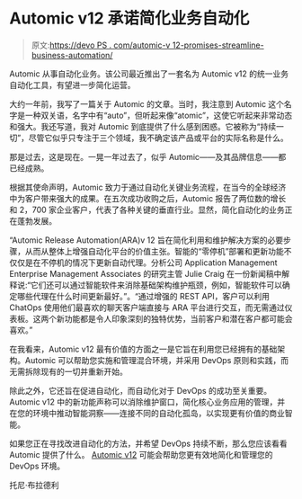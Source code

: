 # Automic v12 承诺简化业务自动化

> 原文:[https://devo PS . com/automic-v 12-promises-streamline-business-automation/](https://devops.com/automic-v12-promises-streamline-business-automation/)

Automic 从事自动化业务。该公司最近推出了一套名为 Automic v12 的统一业务自动化工具，有望进一步简化运营。

大约一年前，我写了一篇关于 Automic 的文章。当时，我注意到 Automic 这个名字是一种双关语，名字中有“auto”，但听起来像“atomic”，这使它听起来非常动态和强大。我还写道，我对 Automic 到底提供了什么感到困惑。它被称为“持续一切”，尽管它似乎只专注于三个领域，我不确定该产品或平台的实际名称是什么。

那是过去，这是现在。一晃一年过去了，似乎 Automic——及其品牌信息——都已经成熟。

根据其使命声明，Automic 致力于通过自动化关键业务流程，在当今的全球经济中为客户带来强大的成果。在五次成功收购之后，Automic 报告了两位数的增长和 2，700 家企业客户，代表了各种关键的垂直行业。显然，简化自动化的业务正在蓬勃发展。

“Automic Release Automation(ARA)v 12 旨在简化利用和维护解决方案的必要步骤，从而从整体上增强自动化平台的价值主张。智能的“零停机”部署和更新功能不仅仅是在不停机的情况下更新自动代理。分析公司 Application Management Enterprise Management Associates 的研究主管 Julie Craig 在一份新闻稿中解释说:“它们还可以通过智能软件来消除基础架构维护瓶颈，例如，智能软件可以确定哪些代理在什么时间更新最好。”。“通过增强的 REST API，客户可以利用 ChatOps 使用他们最喜欢的聊天客户端直接与 ARA 平台进行交互，而无需通过仪表板。这两个新功能都是令人印象深刻的独特优势，当前客户和潜在客户都可能会喜欢。”

在我看来，Automic v12 最有价值的方面之一是它旨在利用您已经拥有的基础架构。Automic 可以帮助您实施和管理混合环境，并采用 DevOps 原则和实践，而无需拆除现有的一切并重新开始。

除此之外，它还旨在促进自动化，而自动化对于 DevOps 的成功至关重要。Automic v12 中的新功能声称可以消除维护窗口，简化核心业务应用的管理，并在您的环境中推动智能洞察——连接不同的自动化孤岛，以实现更有价值的商业智能。

如果您正在寻找改进自动化的方法，并希望 DevOps 持续不断，那么您应该看看 Automic 提供了什么。 [Automic v12](http://automic.com/) 可能会帮助您更有效地简化和管理您的 DevOps 环境。

托尼·布拉德利